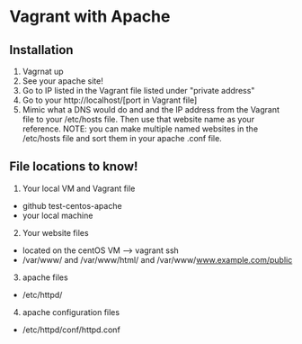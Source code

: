 
# Vagrant with Apache

## Installation
1. Vagrnat up
2. See your apache site!
  1. Go to IP listed in the Vagrant file listed under "private address"
  2. Go to your http://localhost/[port in Vagrant file]
  3. Mimic what a DNS would do and and the IP address from the Vagrant file to your /etc/hosts file. Then use that website name as your reference. 
NOTE: you can make multiple named websites in the /etc/hosts file and sort them in your apache .conf file. 

## File locations to know! 
1. Your local VM and Vagrant file
  * github test-centos-apache
  * your local machine
2. Your website files
  * located on the centOS VM --> vagrant ssh
  * /var/www/ and /var/www/html/ and /var/www/www.example.com/public
3. apache files
  * /etc/httpd/
4. apache configuration files
  * /etc/httpd/conf/httpd.conf


